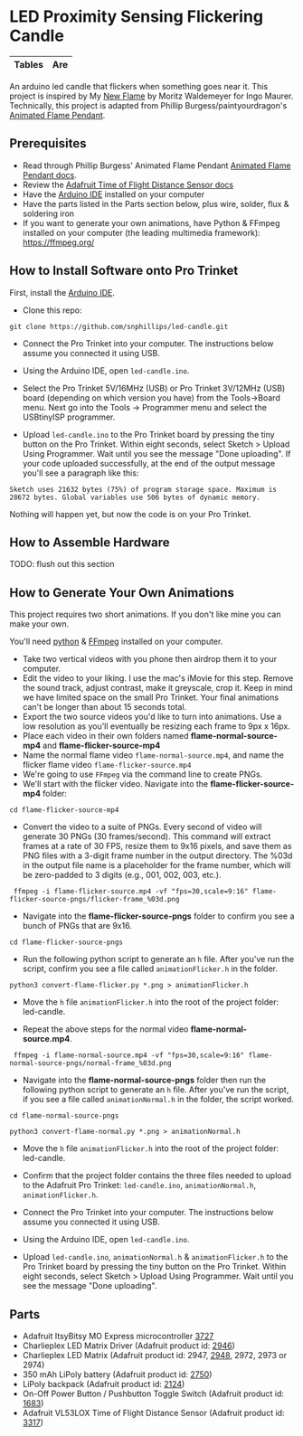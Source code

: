 # LED Proximity Sensing Flickering Candle

| Tables        | Are           |
| ------------- |:-------------:|


An arduino led candle that flickers when something goes near it. This project is inspired by My [New Flame](https://www.ingo-maurer.com/en/products/my-new-flame/) by Moritz Waldemeyer for Ingo Maurer. Technically, this project is adapted from Phillip Burgess/paintyourdragon's [Animated Flame Pendant](https://learn.adafruit.com/animated-flame-pendant).

## Prerequisites

- Read through Phillip Burgess' Animated Flame Pendant [Animated Flame Pendant docs](https://learn.adafruit.com/animated-flame-pendant).
- Review the [Adafruit Time of Flight Distance Sensor docs](https://learn.adafruit.com/adafruit-vl53l0x-micro-lidar-distance-sensor-breakout)
- Have the [Arduino IDE](https://www.arduino.cc/en/software) installed on your computer
- Have the parts listed in the Parts section below, plus wire, solder, flux & soldering iron
- If you want to generate your own animations, have Python & FFmpeg installed on your computer (the leading multimedia framework): https://ffmpeg.org/

## How to Install Software onto Pro Trinket

First, install the [Arduino IDE](https://www.arduino.cc/en/software).

- Clone this repo:

`git clone https://github.com/snphillips/led-candle.git`

- Connect the Pro Trinket into your computer. The instructions below assume you connected it using USB.

- Using the Arduino IDE, open `led-candle.ino`.

- Select the Pro Trinket 5V/16MHz (USB) or Pro Trinket 3V/12MHz (USB) board (depending on which version you have) from the Tools->Board menu.
  Next go into the Tools -> Programmer menu and select the USBtinyISP programmer.

- Upload `led-candle.ino` to the Pro Trinket board by pressing the tiny button on the Pro Trinket. Within eight seconds, select Sketch > Upload Using Programmer. Wait until you see the message "Done uploading".
  If your code uploaded successfully, at the end of the output message you'll see a paragraph like this:

`Sketch uses 21632 bytes (75%) of program storage space. Maximum is 28672 bytes.
Global variables use 506 bytes of dynamic memory.`

Nothing will happen yet, but now the code is on your Pro Trinket.

## How to Assemble Hardware

TODO: flush out this section

## How to Generate Your Own Animations

This project requires two short animations. If you don't like mine you can make your own.

You'll need [python](https://www.python.org/about/gettingstarted/) & [FFmpeg](https://ffmpeg.org/) installed on your computer.

- Take two vertical videos with you phone then airdrop them it to your computer.
- Edit the video to your liking. I use the mac's iMovie for this step. Remove the sound track, adjust contrast, make it greyscale, crop it. Keep in mind we have limited space on the small Pro Trinket. Your final animations can't be longer than about 15 seconds total.
- Export the two source videos you'd like to turn into animations. Use a low resolution as you'll eventually be resizing each frame to 9px x 16px.
- Place each video in their own folders named **flame-normal-source-mp4** and **flame-flicker-source-mp4**
- Name the normal flame video `flame-normal-source.mp4`, and name the flicker flame video `flame-flicker-source.mp4`
- We're going to use `FFmpeg` via the command line to create PNGs.
- We'll start with the flicker video. Navigate into the **flame-flicker-source-mp4** folder:

```
cd flame-flicker-source-mp4
```

- Convert the video to a suite of PNGs. Every second of video will generate 30 PNGs (30 frames/second). This command will extract frames at a rate of 30 FPS, resize them to 9x16 pixels, and save them as PNG files with a 3-digit frame number in the output directory. The %03d in the output file name is a placeholder for the frame number, which will be zero-padded to 3 digits (e.g., 001, 002, 003, etc.).

```
 ffmpeg -i flame-flicker-source.mp4 -vf "fps=30,scale=9:16" flame-flicker-source-pngs/flicker-frame_%03d.png
```

- Navigate into the **flame-flicker-source-pngs** folder to confirm you see a bunch of PNGs that are 9x16.

```
cd flame-flicker-source-pngs
```

- Run the following python script to generate an `h` file. After you've run the script, confirm you see a file called `animationFlicker.h` in the folder.

```
python3 convert-flame-flicker.py *.png > animationFlicker.h
```

- Move the `h` file `animationFlicker.h` into the root of the project folder: led-candle.

- Repeat the above steps for the normal video **flame-normal-source.mp4**.

```
 ffmpeg -i flame-normal-source.mp4 -vf "fps=30,scale=9:16" flame-normal-source-pngs/normal-frame_%03d.png
```

- Navigate into the **flame-normal-source-pngs** folder then run the following python script to generate an `h` file. After you've run the script, if you see a file called `animationNormal.h` in the folder, the script worked.

```
cd flame-normal-source-pngs
```

```
python3 convert-flame-normal.py *.png > animationNormal.h
```

- Move the `h` file `animationFlicker.h` into the root of the project folder: led-candle.

- Confirm that the project folder contains the three files needed to upload to the Adafruit Pro Trinket: `led-candle.ino`, `animationNormal.h`, `animationFlicker.h`.

- Connect the Pro Trinket into your computer. The instructions below assume you connected it using USB.

- Using the Arduino IDE, open `led-candle.ino`.

- Upload `led-candle.ino`, `animationNormal.h` & `animationFlicker.h` to the Pro Trinket board by pressing the tiny button on the Pro Trinket. Within eight seconds, select Sketch > Upload Using Programmer. Wait until you see the message "Done uploading".

## Parts

- Adafruit ItsyBitsy MO Express microcontroller [3727](https://www.adafruit.com/product/3727)
- Charlieplex LED Matrix Driver (Adafruit product id: [2946](https://www.adafruit.com/product/2946))
- Charlieplex LED Matrix (Adafruit product id: 2947, [2948](https://www.adafruit.com/product/2948), 2972, 2973 or 2974)
- 350 mAh LiPoly battery (Adafruit product id: [2750](https://www.adafruit.com/product/2750))
- LiPoly backpack (Adafruit product id: [2124](https://www.adafruit.com/product/2224))
- On-Off Power Button / Pushbutton Toggle Switch (Adafruit product id: [1683](https://www.adafruit.com/product/1683))
- Adafruit VL53LOX Time of Flight Distance Sensor (Adafruit product id: [3317](https://www.adafruit.com/product/3317))
